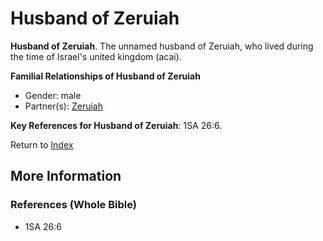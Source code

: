 # Husband of Zeruiah
**Husband of Zeruiah**. 
The unnamed husband of Zeruiah, who lived during the time of Israel's united kingdom (acai). 




**Familial Relationships of Husband of Zeruiah**


* Gender: male
* Partner(s): [Zeruiah](Zeruiah.md)




**Key References for Husband of Zeruiah**: 
1SA 26:6. 






Return to [Index](00-Index.md)

## More Information

### References (Whole Bible)

* 1SA 26:6



